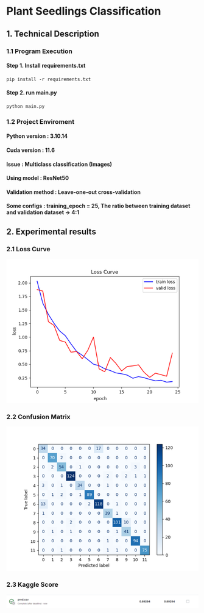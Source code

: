 # Plant Seedlings Classification

## 1. Technical Description
### 1.1 Program Execution
#### **Step 1.** Install requirements.txt
```
pip install -r requirements.txt
```
#### **Step 2.** run main.py
```
python main.py
```
### 1.2 Project Enviroment
#### Python version : 3.10.14
#### Cuda version : 11.6
#### Issue : Multiclass classification (Images)
#### Using model : ResNet50
#### Validation method : Leave-one-out cross-validation
#### Some configs : training_epoch = 25, The ratio between training dataset and validation dataset -> 4:1

## 2. Experimental results
### 2.1 Loss Curve
![image](https://github.com/zan8161/Plant_Seedlings_Classification/blob/main/result/loss.png)
### 2.2 Confusion Matrix
![image](https://github.com/zan8161/Plant_Seedlings_Classification/blob/main/result/confusion_matrix.png)
### 2.3 Kaggle Score
![image](https://github.com/zan8161/Plant_Seedlings_Classification/blob/main/result/kaggle_score.png)
